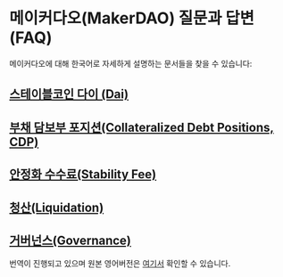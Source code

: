 # 메이커다오(MakerDAO) 질문과 답변 (FAQ)

메이커다오에 대해 한국어로 자세하게 설명하는 문서들을 찾을 수 있습니다:

## [스테이블코인 다이 (Dai)](dai.md)

## [부채 담보부 포지션(Collateralized Debt Positions, CDP)](cdp.md)

## [안정화 수수료(Stability Fee)](stability-fee.md)

## [청산(Liquidation)](liquidation.md)

## [거버넌스(Governance)](governance.md)

번역이 진행되고 있으며 원본 영어버전은 [여기서](../) 확인할 수 있습니다.